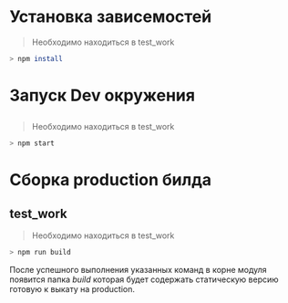 # Установка зависемостей

>Необходимо находиться в test_work

```sh
> npm install
```

# Запуск Dev окружения

## 

>Необходимо находиться в test_work

```sh
> npm start
```

# Сборка production билда

## test_work

>Необходимо находиться в test_work

```sh
> npm run build
```

После успешного выполнения указанных команд в корне модуля появится папка *build* которая будет содержать статическую версию готовую к выкату на production.
